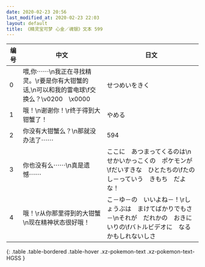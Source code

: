 ```yaml
---
date: 2020-02-23 20:56
last_modified_at: 2020-02-23 22:03
layout: default
title: 《精灵宝可梦 心金／魂银》文本 599
---
```

| 编号 | 中文 | 日文 |
| ---- | ---- | ---- |
| 0 | 喂,你⋯⋯\n我正在寻找精灵。\r要是你有大钳蟹的话,\n可以和我的雷电球\f交换么？\v0200　\x0000 | せつめいをきく |
| 1 | 哦！\n谢谢你！\r终于得到大钳蟹了！ | やめる |
| 2 | 你没有大钳蟹么？\n那就没办法了⋯⋯ | 594 |
| 3 | 你也没有么⋯⋯\n真是遗憾⋯⋯ | ここに　あつまってくるのは\nせかいかっこくの　ポケモンが\fだいすきな　ひとたちの\fたのし－っていう　きもち　だよな！ |
| 4 | 哦！\r从你那里得到的大钳蟹\n现在精神状态很好哦！ | こ－ゆ－の　いいよね－！\rしょうぶは　まけてばかりでもさ－\nそれが　だれかの　おきにいりの\fバトルビデオに　なるかもしれないしさ |
{: .table .table-bordered .table-hover .xz-pokemon-text .xz-pokemon-text-HGSS }